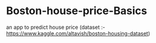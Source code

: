 # Boston-house-price-Basics
an app to predict house price (dataset :- https://www.kaggle.com/altavish/boston-housing-dataset)
